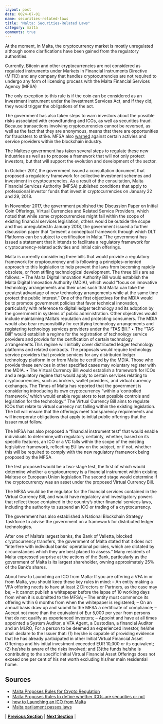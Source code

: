 ```yaml
---
layout: post
date: 0024-07-01
name: securities-related-laws
title: "Malta: Securities-Related Laws"
category: malta
comments: true
---
```


At the moment, in Malta, the cryptocurrency market is mostly unregulated although some clarifications have been gained from the regulatory authorities.

Currently, Bitcoin and other cryptocurrencies are not considered as regulated instruments under Markets in Financial Instruments Directive (MiFID) and any company that handles cryptocurrencies are not required to undergo any form of licensing process with the Malta Financial Services Agency (MFSA)

The only exception to this rule is if the coin can be considered as an investment instrument under the Investment Services Act, and if they did, they would trigger the obligations of the act.

The government has also taken steps to warn investors about the possible risks associated with crowdfunding and ICOs, as well as securities fraud. Because transactions involving cryptocurrencies cannot be reversed, as well as the fact that they are anonymous, means that there are opportunities for fraudsters to strike. MFSA also [warned](https://www.fi.ee/public/hoiatusteated/Shtern_Group_draft_english.pdf) against certain activies and service providers within the blockchain industry. 

The Maltese government has taken several steps to regulate these new industries as well as to propose a framework that will not only protect investors, but that will support the evolution and development of the sector.
 
In October 2017, the government issued a consultation document that proposed a regulatory framework for collective investment schemes and investment in cryptocurrencies.  As a result of the consultation, Malta Financial Services Authority (MFSA) published conditions that apply to professional investor funds that invest in cryptocurrencies on January 22 and 29, 2018. 

In November 2017, the government published the Discussion Paper on Initial Coin Offerings, Virtual Currencies and Related Service Providers, which noted that while some cryptocurrencies might fall within the scope of existing financial services legislation, others would be outside the scope and thus unregulated.In January 2018, the government issued a further discussion paper that “present a conceptual framework through which DLT Platforms can be subject to certification in Malta.”The government has issued a statement that it intends to facilitate a regulatory framework for cryptocurrency-related activities and initial coin offerings. 

Malta is currently considering three bills that would provide a regulatory framework for cryptocurrency and is following a principles-oriented approach to this legislation to help prevent the laws from becoming rapidly obsolete, or from stifling technological development. The three bills are as follows:
•	The Malta Digital Innovation Authority Bill would establish the Malta Digital Innovation Authority (MDIA), which would “focus on innovative technology arrangements and their uses such that Malta can take the greatest advantage of new technology arrangements while at the same time protect the public interest.” One of the first objectives for the MDIA would be to promote government policies that favor technical innovation, particularly with reference to digital ledger technology and its adoption by the government in systems of public administration. Other objectives would include maintaining Malta’s reputation and protecting consumers. The MDIA would also bear responsibility for certifying technology arrangements and registering technology services providers under the “TAS Bill.” 
•	The “TAS Bill” would establish a regime for the registration of technology service providers and provide for the certification of certain technology arrangements.This regime will initially cover distributed ledger technology platforms and related contracts. The proposals would require technology service providers that provide services for any distributed ledger technology platform in or from Malta be certified by the MDIA. Those who provide these services in other specified cases may voluntary register with the MDIA. 
•	The Virtual Currency Bill would establish a framework for ICOs and a regulatory regime that would apply to certain services relating to cryptocurrencies, such as brokers, wallet providers, and virtual currency exchanges. The Times of Malta has reported that the government is considering introducing its own cryptocurrency “within a ‘controlled framework,’ which would enable regulators to test possible controls and legislation for the technology.” The Virtual Currency Bill aims to regulate ICOs that relate to virtual currency not falling within the existing legislation.  The bill will ensure that the offerings meet transparency requirements and will incorporate obligations that apply to initial public offerings that the issuer must follow. 

The MFSA has also proposed a “financial instrument test” that would enable individuals to determine,with regulatory certainty, whether, based on its specific features, an ICO or a VC falls within the scope of the existing legislative framework, reflecting EU law on the subject, or if not, whether this will be required to comply with the new regulatory framework being proposed by the MFSA. 

The test proposed would be a two-stage test, the first of which would determine whether a cryptocurrency is a financial instrument within existing Maltese or European Union legislation.The second stage would determine if the cryptocurrency was an asset under the proposed Virtual Currency Bill. 

The MFSA would be the regulator for the financial services contained in the Virtual Currency Bill, and would have regulatory and investigatory powers that reflect those contained in the country’s other financial services laws, including the authority to suspend an ICO or trading of a cryptocurrency. 

The government has also established a National Blockchain Strategy Taskforce to advise the government on a framework for distributed ledger technologies. 

After one of Malta’s largest banks, the Bank of Valletta, blocked cryptocurrency transfers, the government of Malta stated that it does not “interfere with individual banks’ operational policies, which are dictated by circumstances which they are best placed to assess.” Many residents of Malta expressed surprise at the actions of the Bank, particularly as the government of Malta is its largest shareholder, owning approximately 25% of the Bank’s shares. 

About how to Launching an ICO from Malta:
If you are offering a VFA in or from Malta, you should keep these key rules in mind:
– An entity making a VFA offering needs to have at least 2 Directors or Partners, as the case may be;
– It cannot publish a whitepaper before the lapse of 10 working days from when it is submitted to the MFSA;
– The entity must commence its offering within 6 months from when the whitepaper is registered;
– On an annual basis draw up and submit to the MFSA a certificate of compliance;
– Accept not more than the equivalent of Eur 5,000 per year from persons that do not qualify as experienced investors;
– Appoint and have at all times appointed a System Auditor, a VFA Agent, a Custodian, a financial Auditor and an MLRO;
For a person to be deemed an experienced investor, he/she shall declare to the Issuer that: 
(1) he/she is capable of providing evidence that he has already participated in other Initial Virtual Financial Asset Offerings and his initial investment exceeded EUR 10,000 or its equivalent; 
(2) he/she is aware of the risks involved; and 
(3)the funds he/she is contributing to the specific Initial Virtual Financial Asset Offerings does not exceed one per cent of his net worth excluding his/her main residential home.



Sources 
--- 
- [Malta Proposes Rules for Crypto Regulation](https://bitemycoin.com/news/malta-proposes-rules-for-cryptocurrency-investment/)
- [Malta Proposes Rules to define whether ICOs are securities or not](https://www.coindesk.com/malta-proposes-test-to-define-when-icos-are-securities/)
- [how to Launching an ICO from Malta](https://www.lexology.com/library/detail.aspx?g=3abf40c8-6f05-45da-8fe2-092892e9e3a9)
- [Malta parliament passes laws](https://www.forbes.com/sites/rachelwolfson/2018/07/05/maltese-parliament-passes-laws-that-set-regulatory-framework-for-blockchain-cryptocurrency-and-dlt/#25727e6649ed)

| **[Previous Section](https://neo-project.github.io/global-blockchain-compliance-hub//malta/malta-laws-token-sales.html)** | **[Next Section](https://neo-project.github.io/global-blockchain-compliance-hub//malta/malta-privacy-and-data-protection.html)** |
